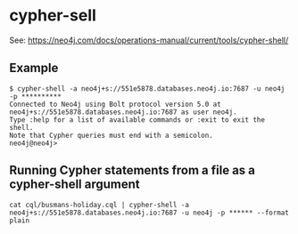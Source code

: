 # cypher-sell

See: https://neo4j.com/docs/operations-manual/current/tools/cypher-shell/

## Example

```shell
$ cypher-shell -a neo4j+s://551e5878.databases.neo4j.io:7687 -u neo4j -p **********
Connected to Neo4j using Bolt protocol version 5.0 at neo4j+s://551e5878.databases.neo4j.io:7687 as user neo4j.
Type :help for a list of available commands or :exit to exit the shell.
Note that Cypher queries must end with a semicolon.
neo4j@neo4j> 

```

## Running Cypher statements from a file as a cypher-shell argument

```shell
cat cql/busmans-holiday.cql | cypher-shell -a neo4j+s://551e5878.databases.neo4j.io:7687 -u neo4j -p ****** --format plain
```